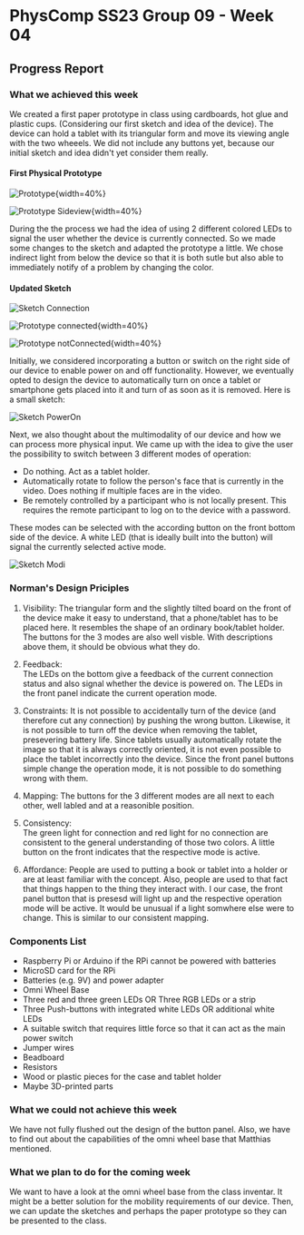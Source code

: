 # PhysComp SS23 Group 09 - Week 04

## Progress Report

### What we achieved this week

We created a first paper prototype in class using cardboards, hot glue and plastic cups. (Considering our first sketch and idea of the device). The device can hold a tablet with its triangular form and move its viewing angle with the two wheeels. We did not include any buttons yet, because our initial sketch and idea didn't yet consider them really.  

#### First Physical Prototype

![Prototype](Figures/paperprototype.jpg){width=40%}

![Prototype Sideview](Figures/paperprototype_side.jpg){width=40%}

During the the process we had the idea of using 2 different colored LEDs to signal the user whether the device is currently connected. So we made some changes to the sketch and adapted the prototype a little. We chose indirect light from below the device so that it is both sutle but also able to immediately notify of a problem by changing the color.

#### Updated Sketch 

![Sketch Connection](Figures/SketchConnectionLight.jpg)

![Prototype connected](Figures/prototype_connected.jpg){width=40%}

![Prototype notConnected](Figures/prototype_notConnected.jpg){width=40%}

Initially, we considered incorporating a button or switch on the right side of our device to enable power on and off functionality. However, we eventually opted to design the device to automatically turn on once a tablet or smartphone gets placed into it and turn of as soon as it is removed. Here is a small sketch:

![Sketch PowerOn](Figures/SketchPowerOn.jpg)

Next, we also thought about the multimodality of our device and how we can process more physical input. We came up with the idea to give the user the possibility to switch between 3 different modes of operation:  

* Do nothing. Act as a tablet holder.
* Automatically rotate to follow the person's face that is currently in the video. Does nothing if multiple faces are in the video.
* Be remotely controlled by a participant who is not locally present. This requires the remote participant to log on to the device with a password.

These modes can be selected with the according button on the front bottom side of the device. A white LED (that is ideally built into the button) will signal the currently selected active mode.  

![Sketch Modi](Figures/SketchModi.jpg)

### Norman's Design Priciples

1. Visibility:
The triangular form and the slightly tilted board on the front of the device make it easy to understand, that a phone/tablet has to be placed here. It resembles the shape of an ordinary book/tablet holder.
The buttons for the 3 modes are also well visble. With descriptions above them, it should be obvious what they do.

2. Feedback:  
The LEDs on the bottom give a feedback of the current connection status and also signal whether the device is powered on. The LEDs in the front panel indicate the current operation mode.

3. Constraints: It is not possible to accidentally turn of the device (and therefore cut any connection) by pushing the wrong button. Likewise, it is not possible to turn off the device when removing the tablet, presevering battery life. Since tablets usually automatically rotate the image so that it is always correctly oriented, it is not even possible to place the tablet incorrectly into the device. Since the front panel buttons simple change the operation mode, it is not possible to do something wrong with them.

4. Mapping: 
The buttons for the 3 different modes are all next to each other, well labled and at a reasonible position.  

5. Consistency:  
The green light for connection and red light for no connection are consistent to the general understanding of those two colors. A little button on the front indicates that the respective mode is active.

6. Affordance: People are used to putting a book or tablet into a holder or are at least familiar with the concept. Also, people are used to that fact that things happen to the thing they interact with. I our case, the front panel button that is presesd will light up and the respective operation mode will be active. It would be unusual if a light somwhere else were to change. This is similar to our consistent mapping.


### Components List

* Raspberry Pi or Arduino if the RPi cannot be powered with batteries
* MicroSD card for the RPi
* Batteries (e.g. 9V) and power adapter
* Omni Wheel Base
* Three red and three green LEDs OR Three RGB LEDs or a strip
* Three Push-buttons with integrated white LEDs OR additional white LEDs
* A suitable switch that requires little force so that it can act as the main power switch
* Jumper wires
* Beadboard
* Resistors
* Wood or plastic pieces for the case and tablet holder
* Maybe 3D-printed parts


### What we could not achieve this week
We have not fully flushed out the design of the button panel. Also, we have to find out about the capabilities of the omni wheel base that Matthias mentioned.


### What we plan to do for the coming week

We want to have a look at the omni wheel base from the class inventar. It might be a better solution for the mobility requirements of our device. Then, we can update the sketches and perhaps the paper prototype so they can be presented to the class.
